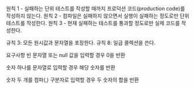 원칙 1 - 실패하는 단위 테스트를 작성할 때까지 프로덕션 코드(production code)를 작성하지 않는다.
원칙 2 - 컴파일은 실패하지 않으면서 실행이 실패하는 정도로만 단위 테스트를 작성한다.
원칙 3 - 현재 실패하는 테스트를 통과할 정도로만 실제 코드를 작성한다.


규칙 3: 모든 원시값과 문자열을 포장한다.
규칙 8: 일급 콜렉션을 쓴다.

요구사항
빈 문자열 또는 null 값을 입력할 경우 0을 반환

숫자 하나를 문자열로 입력할 경우 해당 숫자를 반환

숫자 두 개를 컴파(,) 구분자로 입력할 경우 두 숫자의 합을 반환
